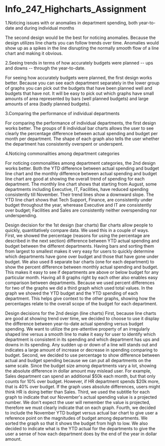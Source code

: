 Info_247_Highcharts_Assignment
==============================
1.Noticing issues with or anomalies in department spending, both year-to-date and during individual months

The second design would be the best for noticing anomalies. Because the design utilizes line charts you can follow trends over time. Anomalies would show up as a spikes in the line disrupting the normally smooth flow of a line chart and making it obvious.

2.Seeing trends in terms of how accurately budgets were planned -- ups and downs -- through the year-to-date.

For seeing how accurately budgets were planned, the first design works better. Because you can see each department separately in the lower group of graphs you can pick out the budgets that have been planned well and budgets that have not. It will be easy to pick out which graphs have small amounts of area represented by bars (well planned budgets) and large amounts of area (badly planned budgets).

3.Comparing the performance of individual departments

For comparing the performance of individual departments, the first design works better. The groups of 8 individual bar charts allows the user to see clearly the percentage difference between actual spending and budget per month per department. The shape of each graph also tells the user whether the department has consistently overspent or underspent. 

4.Noticing commonalities among department categories

For noticing commonalities among department categories, the 2nd design works better. Both the YTD difference between actual spending and budget line chart and the monthly difference between actual spending and budget line chart are good at showing the overall trend of spending for each department. The monthly line chart shows that starting from August, some departments including Executive, IT, Facilities, have reduced spending consistently till November. Their trend lines show a downward slope. The YTD line chart shows that Tech Support, Finance, are consistently under budget throughout the year, wherease Executive and IT are consistently over budget; Facilities and Sales are consistently neither overspending nor underspending. 

Design decision for the 1st design (bar charts)
Bar charts allow people to quickly, quantitatively compare data. We used this in a couple of ways. First, we showed the percentage (reasons for using the percentage are described in the next section) difference between YTD actual spending and budget between the different departments. Having bars and sorting them from largest to smallest makes it very easy for users to quickly determine which departments have gone over budget and those that have gone under budget.
We also used 8 separate bar charts (one for each department) to show the percent difference between monthly actual spending and budget. This makes it easy to see if departments are above or below budget for any particular month. Having all 8 graphs right by each other also enables easy comparison between departments.
Because we used percent differences for two of the graphs we did a third graph which used total values. In the graph we showed the YTD budget and the YTD spending of each department. This helps give context to the other graphs, showing how the percentages relate to the overall scope of the budget for each department.

Design decisions for the 2nd design (line charts)
First, because line charts are good at showing trend over time, we decided to choose to use it display the difference between year-to-date actual spending versus budget spending. We want to utilize the pre-attentive property of an irregularly shaped line versus a smooth line to make it easy for user to identify which department is consistent in its spending and which department has ups and downs in its spending. Any sudden up or down of a line will stands out and indicates a large amount of increase or decrease in spending comparing to budget.
Second, we decided to use percentage to show difference between actual and budget spending because we can put all departments on the same scale. Since the budget size among departments vary a lot, showing the absolute difference in dollar amount may mislead user. For example, Sales department can spend an additional $50k each month, but that only counts for 10% over budget. However, if HR department spends $20k more, that is 40% over budget. If the graph uses absolute differences, users might think HR is doing better than Sales.
Third, we used the subtitle for each graph to indicate that our November's actual spending value is a projected number. We don't expect the user will remember the value is projected, therefore we must clearly indicate that on each graph. 
Fourth, we decided to include the November YTD budget versus actual bar chart to give user a reference point on the magnitudes of budget among departments. We sorted the graph so that it shows the budget from high to low. We also decided to indicate what is the YTD actual for the departments to give the user a sense of how each department does by the end of the year in dollar amount. 
